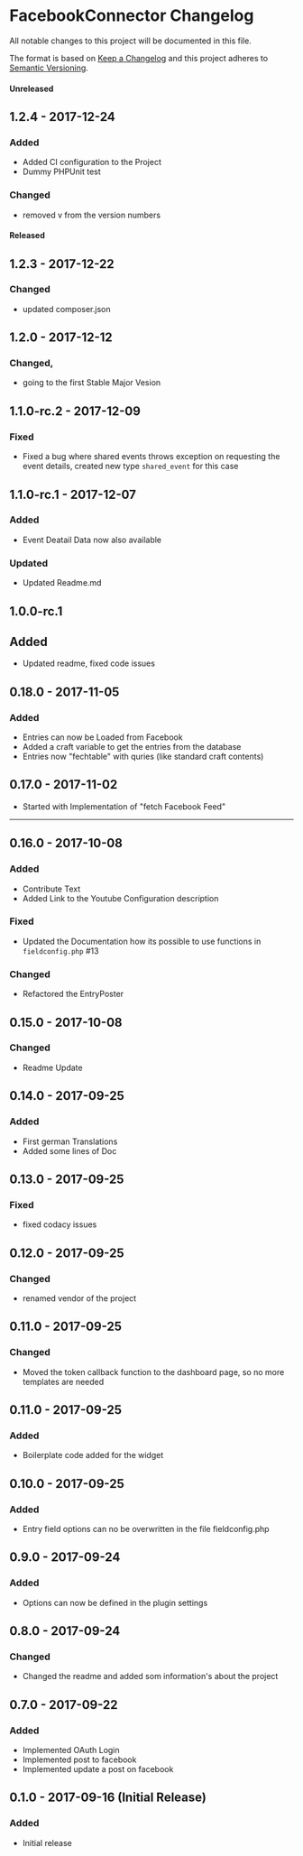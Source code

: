 # FacebookConnector Changelog

All notable changes to this project will be documented in this file.

The format is based on [Keep a Changelog](http://keepachangelog.com/) and this project adheres to [Semantic Versioning](http://semver.org/).

#### Unreleased

## 1.2.4 - 2017-12-24
### Added
   - Added CI configuration to the Project
   - Dummy PHPUnit test 
### Changed
   - removed v from the version numbers

####  Released

## 1.2.3 - 2017-12-22
### Changed
   - updated composer.json

## 1.2.0 - 2017-12-12
### Changed,
 - going to the first Stable Major Vesion
 
 
## 1.1.0-rc.2 - 2017-12-09
### Fixed
   - Fixed a bug where shared events throws exception on requesting the event details, created new type `shared_event` for this case


## 1.1.0-rc.1 - 2017-12-07
### Added
   - Event Deatail Data now also available 
### Updated
   - Updated Readme.md    

## 1.0.0-rc.1
## Added
   - Updated readme, fixed code issues

## 0.18.0 - 2017-11-05
### Added
   - Entries can now be Loaded from Facebook
   - Added a craft variable to get the entries from the database
   - Entries now "fechtable" with quries (like standard craft contents)
    
## 0.17.0 - 2017-11-02
   - Started with Implementation of "fetch Facebook Feed" 

____
## 0.16.0 - 2017-10-08
### Added
  - Contribute Text
  - Added Link to the Youtube Configuration description
### Fixed
  - Updated the Documentation how its possible to use functions in `fieldconfig.php` #13
  
### Changed
  - Refactored the EntryPoster  
  
## 0.15.0 - 2017-10-08
### Changed
  - Readme Update

## 0.14.0 - 2017-09-25
### Added 
  - First german Translations
  - Added some lines of Doc

## 0.13.0 - 2017-09-25
### Fixed
  - fixed codacy issues

## 0.12.0 - 2017-09-25
### Changed
  - renamed vendor of the project

## 0.11.0 - 2017-09-25
### Changed
  - Moved the token callback function to the dashboard page, so no more templates are needed

## 0.11.0 - 2017-09-25
### Added
  - Boilerplate code added for the widget

## 0.10.0 - 2017-09-25
### Added
  - Entry field options can no be overwritten in the file fieldconfig.php
  
## 0.9.0 - 2017-09-24
### Added
  - Options can now be defined in the plugin settings

## 0.8.0 - 2017-09-24
### Changed
   - Changed the readme and added som information's about the project

## 0.7.0 - 2017-09-22
### Added
  - Implemented OAuth Login
  - Implemented post to facebook
  - Implemented update a post on facebook

## 0.1.0 - 2017-09-16 (Initial Release)
### Added
 - Initial release
